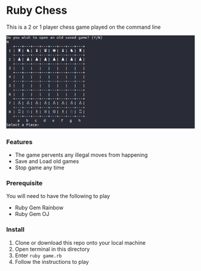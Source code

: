 # Ruby Chess
This is a 2 or 1 player chess game played on the command line

![start_screen](/screenshots/start_screen.png)

### Features

* The game pervents any illegal moves from happening
* Save and Load old games
* Stop game any time

### Prerequisite
You will need to have the following to play
* Ruby Gem Rainbow
* Ruby Gem OJ

### Install
1. Clone or download this repo onto your local machine
2. Open terminal in this directory 
3. Enter ```ruby game.rb```
4. Follow the instructions to play
